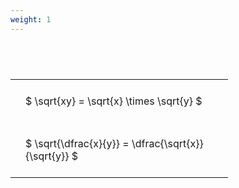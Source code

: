 ```yaml
---
weight: 1
---
```


#  
<br>
<style type="text/css">
#T_8b405 th.col_heading {
  text-align: left;
  font-size: 1em;
}
#T_8b405 td {
  text-align: left;
  font-size: 1em;
  padding: 1.5em;
}
#T_8b405_row0_col0, #T_8b405_row1_col0 {
  width: 300px;
  white-space: pre-wrap;
}
</style>
<table id="T_8b405">
  <thead>
  </thead>
  <tbody>
    <tr>
      <td id="T_8b405_row0_col0" class="data row0 col0" >$ \sqrt{xy} = \sqrt{x} \times \sqrt{y} $</td>
    </tr>
    <tr>
      <td id="T_8b405_row1_col0" class="data row1 col0" >$ \sqrt{\dfrac{x}{y}} = \dfrac{\sqrt{x}}{\sqrt{y}} $</td>
    </tr>
  </tbody>
</table>
